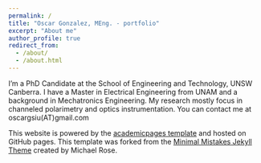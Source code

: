 ```yaml
---
permalink: /
title: "Oscar Gonzalez, MEng. - portfolio"
excerpt: "About me"
author_profile: true
redirect_from: 
  - /about/
  - /about.html
---
```


I’m a PhD Candidate at the School of Engineering and Technology, UNSW Canberra. I have a Master in Electrical Engineering from UNAM and a background in Mechatronics Engineering. My research mostly focus in channeled polarimetry and optics instrumentation. You can contact me at oscargsiu(AT)gmail.com


This website is powered by the [academicpages template](https://github.com/academicpages/academicpages.github.io) and hosted on GitHub pages. This template was forked from the [Minimal Mistakes Jekyll Theme](https://mmistakes.github.io/minimal-mistakes/) created by Michael Rose.
